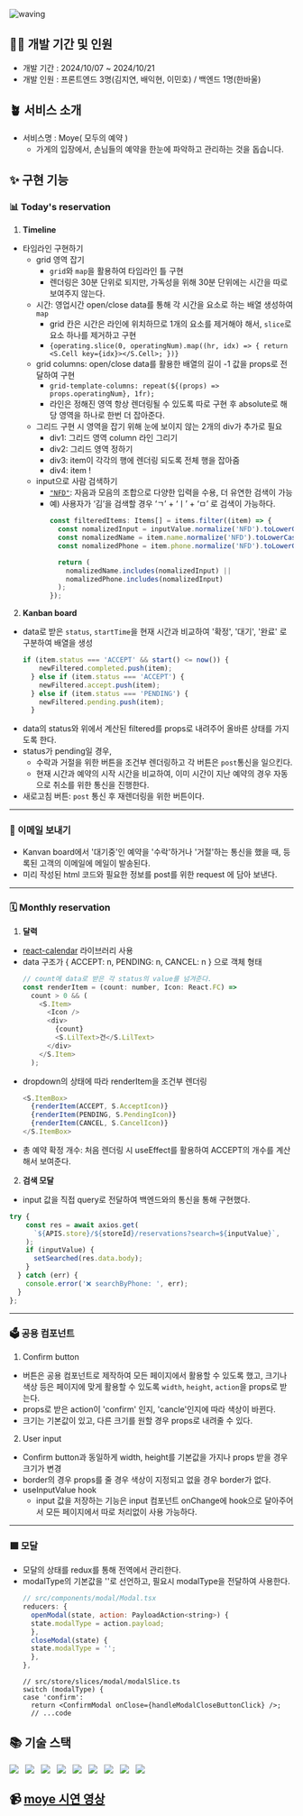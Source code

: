 ![waving](https://capsule-render.vercel.app/api?type=waving&height=200&fontAlignY=40&text=moye&color=gradient)


## 🧚‍♂️ 개발 기간 및 인원

- 개발 기간 : 2024/10/07 ~ 2024/10/21
- 개발 인원 : 프론트엔드 3명(김지연, 배익현, 이민호) / 백엔드 1명(한바울)

## 🪴 서비스 소개
- 서비스명 : Moye( 모두의 예약 )
  - 가게의 입장에서, 손님들의 예약을 한눈에 파악하고 관리하는 것을 돕습니다.

## ✨ 구현 기능
### 📊 Today's reservation
1. **Timeline**
  - 타임라인 구현하기
    - grid 영역 잡기
      - `grid`와 `map`을 활용하여 타임라인 틀 구현
      - 렌더링은 30분 단위로 되지만, 가독성을 위해 30분 단위에는 시간을 따로 보여주지 않는다.
    - 시간: 영업시간 open/close data를 통해 각 시간을 요소로 하는 배열 생성하여 `map`
      - grid 칸은 시간은 라인에 위치하므로 1개의 요소를 제거해야 해서, `slice`로 요소 하나를 제거하고 구현
      - `{operating.slice(0, operatingNum).map((hr, idx) => { return <S.Cell key={idx}></S.Cell>; })}`
    - grid columns: open/close data를 활용한 배열의 길이 -1 값을 props로 전달하여 구현
      - `grid-template-columns: repeat(${(props) => props.operatingNum}, 1fr);`
      - 라인은 정해진 영역 항상 렌더링될 수 있도록 따로 구현 후 absolute로 해당 영역을 하나로 한번 더 잡아준다.
    - 그리드 구현 시 영역을 잡기 위해 눈에 보이지 않는 2개의 div가 추가로 필요
      - div1: 그리드 영역 column 라인 그리기
      - div2: 그리드 영역 정하기
      - div3: item이 각각의 행에 렌더링 되도록 전체 행을 잡아줌
      - div4: item !
    - input으로 사람 검색하기
      - [`"NFD"`](https://developer.mozilla.org/en-US/docs/Web/JavaScript/Reference/Global_Objects/String/normalize#nfd): 자음과 모음의 조합으로 다양한 입력을 수용, 더 유연한 검색이 가능
      - 예) 사용자가 ‘김’을 검색할 경우 ‘ㄱ’ + ‘ㅣ’ + ‘ㅁ’ 로 검색이 가능하다.
        ```javascript
        const filteredItems: Items[] = items.filter((item) => {
          const nomalizedInput = inputValue.normalize('NFD').toLowerCase();
          const nomalizedName = item.name.normalize('NFD').toLowerCase();
          const nomalizedPhone = item.phone.normalize('NFD').toLowerCase();

          return (
            nomalizedName.includes(nomalizedInput) ||
            nomalizedPhone.includes(nomalizedInput)
          );
        });
        ```

2. **Kanban board**
  - data로 받은 `status`, `startTime`을 현재 시간과 비교하여 '확정', '대기', '완료' 로 구분하여 배열을 생성
      ```javascript
      if (item.status === 'ACCEPT' && start() <= now()) {
          newFiltered.completed.push(item);
        } else if (item.status === 'ACCEPT') {
          newFiltered.accept.push(item);
        } else if (item.status === 'PENDING') {
          newFiltered.pending.push(item);
        }
      ```
  - data의 status와 위에서 계산된 filtered를 props로 내려주어 올바른 상태를 가지도록 한다.
  - status가 pending일 경우,
    - 수락과 거절을 위한 버튼을 조건부 렌더링하고 각 버튼은 `post`통신을 일으킨다.
    - 현재 시간과 예약의 시작 시간을 비교하여, 이미 시간이 지난 예약의 경우 자동으로 취소를 위한 통신을 진행한다.
  - 새로고침 버튼: `post` 통신 후 재렌더링을 위한 버튼이다.

---
### 📧 이메일 보내기
  - Kanvan board에서 '대기중'인 예약을 '수락'하거나 '거절'하는 통신을 했을 때, 등록된 고객의 이메일에 메일이 발송된다.
  - 미리 작성된 html 코드와 필요한 정보를 post를 위한 request 에 담아 보낸다.

---
### 🗓️ Monthly reservation
1. **달력**
  - [react-calendar](https://projects.wojtekmaj.pl/react-calendar/) 라이브러리 사용
  - data 구조가 { ACCEPT: n, PENDING: n, CANCEL: n } 으로 객체 형태
    ```javascript
    // count에 data로 받은 각 status의 value를 넘겨준다.
    const renderItem = (count: number, Icon: React.FC) =>
      count > 0 && (
        <S.Item>
          <Icon />
          <div>
            {count}
            <S.LilText>건</S.LilText>
          </div>
        </S.Item>
      );
    ```
  - dropdown의 상태에 따라 renderItem을 조건부 렌더링
    ```javascript
    <S.ItemBox>
      {renderItem(ACCEPT, S.AcceptIcon)}
      {renderItem(PENDING, S.PendingIcon)}
      {renderItem(CANCEL, S.CancelIcon)}
    </S.ItemBox>
    ```
  - 총 예약 확정 개수: 처음 렌더링 시 useEffect를 활용하여 ACCEPT의 개수를 계산해서 보여준다.
   
2. **검색 모달**
  - input 값을 직접 query로 전달하여 백엔드와의 통신을 통해 구현했다.
  ```javascript
  try {
      const res = await axios.get(
        `${APIS.store}/${storeId}/reservations?search=${inputValue}`,
      );
      if (inputValue) {
        setSearched(res.data.body);
      }
    } catch (err) {
      console.error('❌ searchByPhone: ', err);
    }
  };
  ```

---
### 🗳️ 공용 컴포넌트
1. Confirm button
  - 버튼은 공용 컴포넌트로 제작하여 모든 페이지에서 활용할 수 있도록 했고, 크기나 색상 등은 페이지에 맞게 활용할 수 있도록 `width`, `height`, `action`을 props로 받는다.
  - props로 받은 action이 'confirm' 인지, 'cancle'인지에 따라 색상이 바뀐다.
  - 크기는 기본값이 있고, 다른 크기를 원할 경우 props로 내려줄 수 있다.
     
2. User input
  - Confirm button과 동일하게 width, height를 기본값을 가지나 props 받을 경우 크기가 변경
  - border의 경우 props를 줄 경우 색상이 지정되고 없을 경우 border가 없다.
  - useInputValue hook
    - input 값을 저장하는 기능은 input 컴포넌트 onChange에 hook으로 달아주어서 모든 페이지에서 따로 처리없이 사용 가능하다.

---
### 🟩 모달
  - 모달의 상태를 redux를 통해 전역에서 관리한다.
  - modalType의 기본값을 ''로 선언하고, 필요시 modalType을 전달하여 사용한다.
      ```javascript
      // src/components/modal/Modal.tsx
      reducers: {
        openModal(state, action: PayloadAction<string>) {
        state.modalType = action.payload;
        },
        closeModal(state) {
        state.modalType = '';
        },
      },
      ```
      ```
      // src/store/slices/modal/modalSlice.ts
      switch (modalType) {
      case 'confirm':
        return <ConfirmModal onClose={handleModalCloseButtonClick} />;
        // ...code
      ```

## 📚 기술 스택
<div style="display: flex; gap: 12px;">
  <img src="https://img.shields.io/badge/typescript-%23007ACC.svg?style=for-the-badge&logo=typescript&logoColor=white">
  <img src="https://img.shields.io/badge/react-%2320232a.svg?style=for-the-badge&logo=react&logoColor=%2361DAFB">
  <img src="https://img.shields.io/badge/styled--components-DB7093?style=for-the-badge&logo=styled-components&logoColor=white">
  <img src="https://img.shields.io/badge/ESLint-4B3263?style=for-the-badge&logo=eslint&logoColor=white">
  <img src="https://img.shields.io/badge/prettier-%23F7B93E.svg?style=for-the-badge&logo=prettier&logoColor=black">
  <img src="https://img.shields.io/badge/redux-%23593d88.svg?style=for-the-badge&logo=redux&logoColor=white">
  <img src="https://img.shields.io/badge/gitlab-%23181717.svg?style=for-the-badge&logo=gitlab&logoColor=white">
  <img src="https://img.shields.io/badge/Notion-%23000000.svg?style=for-the-badge&logo=notion&logoColor=white">
  <img src="https://img.shields.io/badge/figma-%23F24E1E.svg?style=for-the-badge&logo=figma&logoColor=white">
</div>


## 📹 [moye 시연 영상](https://youtu.be/bNb2dn6K324)
